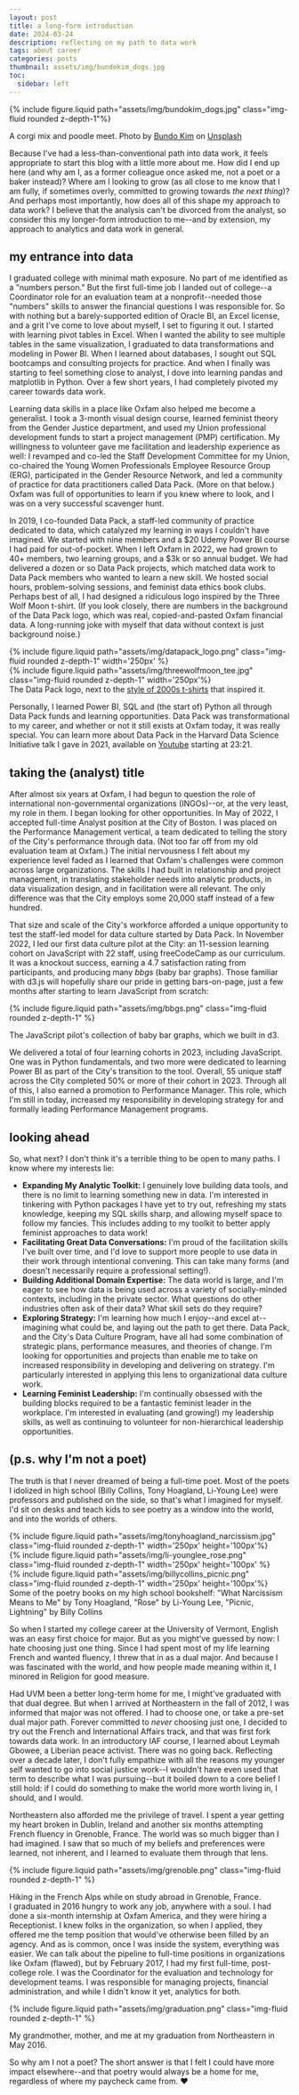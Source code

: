 ```yaml
---
layout: post
title: a long-form introduction
date: 2024-03-24
description: reflecting on my path to data work
tags: about career
categories: posts
thumbnail: assets/img/bundokim_dogs.jpg
toc:
  sidebar: left
---
```

{% include figure.liquid path="assets/img/bundokim_dogs.jpg" class="img-fluid rounded z-depth-1"%}

<div class="caption">
    A corgi mix and poodle meet. Photo by <a href="https://unsplash.com/@bundo?utm_content=creditCopyText&utm_medium=referral&utm_source=unsplash">Bundo Kim</a> on <a href="https://unsplash.com/photos/brown-and-black-short-coated-small-dog-with-white-long-coat-small-dog-on-gray-concrete-NIKl5WwL-RE?utm_content=creditCopyText&utm_medium=referral&utm_source=unsplash">Unsplash</a>

</div>
  
Because I've had a less-than-conventional path into data work, it feels appropriate to start this blog with a little more about me. How did I end up here (and why am I, as a former colleague once asked me, not a poet or a baker instead)? Where am I looking to grow (as all close to me know that I am fully, if sometimes overly, committed to growing towards _the next thing_)? And perhaps most importantly, how does all of this shape my approach to data work? I believe that the analysis can't be divorced from the analyst, so consider this my longer-form introduction to me--and by extension, my approach to analytics and data work in general.

## my entrance into data

I graduated college with minimal math exposure. No part of me identified as a "numbers person." But the first full-time job I landed out of college--a Coordinator role for an evaluation team at a nonprofit--needed those "numbers" skills to answer the financial questions I was responsible for. So with nothing but a barely-supported edition of Oracle BI, an Excel license, and a grit I've come to love about myself, I set to figuring it out. I started with learning pivot tables in Excel. When I wanted the ability to see multiple tables in the same visualization, I graduated to data transformations and modeling in Power BI. When I learned about databases, I sought out SQL bootcamps and consulting projects for practice. And when I finally was starting to feel something close to analyst, I dove into learning pandas and matplotlib in Python. Over a few short years, I had completely pivoted my career towards data work.

Learning data skills in a place like Oxfam also helped me become a generalist. I took a 3-month visual design course, learned feminist theory from the Gender Justice department, and used my Union professional development funds to start a project management (PMP) certification. My willingness to volunteer gave me facilitation and leadership experience as well: I revamped and co-led the Staff Development Committee for my Union, co-chaired the Young Women Professionals Employee Resource Group (ERG), participated in the Gender Resource Network, and led a community of practice for data practitioners called Data Pack. (More on that below.) Oxfam was full of opportunities to learn if you knew where to look, and I was on a very successful scavenger hunt.

In 2019, I co-founded Data Pack, a staff-led community of practice dedicated to data, which catalyzed my learning in ways I couldn't have imagined. We started with nine members and a $20 Udemy Power BI course I had paid for out-of-pocket. When I left Oxfam in 2022, we had grown to 40+ members, two learning groups, and a $3k or so annual budget. We had delivered a dozen or so Data Pack projects, which matched data work to Data Pack members who wanted to learn a new skill. We hosted social hours, problem-solving sessions, and feminist data ethics book clubs. Perhaps best of all, I had designed a ridiculous logo inspired by the Three Wolf Moon t-shirt. (If you look closely, there are numbers in the background of the Data Pack logo, which was real, copied-and-pasted Oxfam financial data. A long-running joke with myself that data without context is just background noise.)

<div class="row mt-3">
    <div class="col-sm mt-3 mt-md-0">
        {% include figure.liquid path="assets/img/datapack_logo.png" class="img-fluid rounded z-depth-1" width='250px' %}
    </div>
    <div class="col-sm mt-3 mt-md-0">
        {% include figure.liquid path="assets/img/threewolfmoon_tee.jpg" class="img-fluid rounded z-depth-1" width='250px'%}
    </div>
</div>

<div class="caption">
    The Data Pack logo, next to the <a href="https://www.bewild.com/products/three-wolf-moon-mens-big-face-t-shirt">style of 2000s t-shirts</a> that inspired it.

</div>

Personally, I learned Power BI, SQL and (the start of) Python all through Data Pack funds and learning opportunities. Data Pack was transformational to my career, and whether or not it still exists at Oxfam today, it was really special. You can learn more about Data Pack in the Harvard Data Science Initiative talk I gave in 2021, available on [Youtube](https://www.youtube.com/watch?v=4O_DIl0fJzU) starting at 23:21.

## taking the (analyst) title

After almost six years at Oxfam, I had begun to question the role of international non-governmental organizations (INGOs)--or, at the very least, my role in them. I began looking for other opportunities. In May of 2022, I accepted full-time Analyst position at the City of Boston. I was placed on the Performance Management vertical, a team dedicated to telling the story of the City's performance through data. (Not too far off from my old evaluation team at Oxfam.) The initial nervousness I felt about my experience level faded as I learned that Oxfam's challenges were common across large organizations. The skills I had built in relationship and project management, in translating stakeholder needs into analytic products, in data visualization design, and in facilitation were all relevant. The only difference was that the City employs some 20,000 staff instead of a few hundred.

That size and scale of the City's workforce afforded a unique opportunity to test the staff-led model for data culture started by Data Pack. In November 2022, I led our first data culture pilot at the City: an 11-session learning cohort on JavaScript with 22 staff, using freeCodeCamp as our curriculum. It was a knockout success, earning a 4.7 satisfaction rating from participants, and producing many _bbgs_ (baby bar graphs). Those familiar with d3.js will hopefully share our pride in getting bars-on-page, just a few months after starting to learn JavaScript from scratch:

{% include figure.liquid path="assets/img/bbgs.png" class="img-fluid rounded z-depth-1" %}

<div class="caption">
    The JavaScript pilot's collection of baby bar graphs, which we built in d3. 

</div>

We delivered a total of four learning cohorts in 2023, including JavaScript. One was in Python fundamentals, and two more were dedicated to learning Power BI as part of the City's transition to the tool. Overall, 55 unique staff across the City completed 50% or more of their cohort in 2023. Through all of this, I also earned a promotion to Performance Manager. This role, which I'm still in today, increased my responsibility in developing strategy for and formally leading Performance Management programs.

## looking ahead

So, what next? I don't think it's a terrible thing to be open to many paths. I know where my interests lie:

- **Expanding My Analytic Toolkit:** I genuinely love building data tools, and there is no limit to learning something new in data. I'm interested in tinkering with Python packages I have yet to try out, refreshing my stats knowledge, keeping my SQL skills sharp, and allowing myself space to follow my fancies. This includes adding to my toolkit to better apply feminist approaches to data work!
- **Facilitating Great Data Conversations:** I'm proud of the facilitation skills I've built over time, and I'd love to support more people to use data in their work through intentional convening. This can take many forms (and doesn't necessarily require a professional setting!).
- **Building Additional Domain Expertise:** The data world is large, and I'm eager to see how data is being used across a variety of socially-minded contexts, including in the private sector. What questions do other industries often ask of their data? What skill sets do they require?
- **Exploring Strategy:** I'm learning how much I enjoy--and excel at--imagining what could be, and laying out the path to get there. Data Pack, and the City's Data Culture Program, have all had some combination of strategic plans, performance measures, and theories of change. I'm looking for opportunities and projects than enable me to take on increased responsibility in developing and delivering on strategy. I'm particularly interested in applying this lens to organizational data culture work.
- **Learning Feminist Leadership:** I'm continually obsessed with the building blocks required to be a fantastic feminist leader in the workplace. I'm interested in evaluating (and growing!) my leadership skills, as well as continuing to volunteer for non-hierarchical leadership opportunities.


## (p.s. why I'm not a poet)

The truth is that I never dreamed of being a full-time poet. Most of the poets I idolized in high school (Billy Collins, Tony Hoagland, Li-Young Lee) were professors and published on the side, so that's what I imagined for myself. I'd sit on desks and teach kids to see poetry as a window into the world, and into the worlds of others.


<div class="row mt-3">
    <div class="col-sm mt-3 mt-md-0">
        {% include figure.liquid path="assets/img/tonyhoagland_narcissism.jpg" class="img-fluid rounded z-depth-1" width='250px' height='100px'%}
    </div>
    <div class="col-sm mt-3 mt-md-0">
        {% include figure.liquid path="assets/img/li-younglee_rose.png" class="img-fluid rounded z-depth-1" width='250px' height='100px' %}
    </div>
    <div class="col-sm mt-3 mt-md-0">
        {% include figure.liquid path="assets/img/billycollins_picnic.png" class="img-fluid rounded z-depth-1" width='250px' height='100px'%}
    </div>
</div>
<div class="caption">
    Some of the poetry books on my high school bookshelf:
    "What Narcissism Means to Me" by Tony Hoagland, "Rose" by Li-Young Lee, "Picnic, Lightning" by Billy Collins

</div>

So when I started my college career at the University of Vermont, English was an easy first choice for major. But as you might've guessed by now: I hate choosing just one thing. Since I had spent most of my life learning French and wanted fluency, I threw that in as a dual major. And because I was fascinated with the world, and how people made meaning within it, I minored in Religion for good measure.

Had UVM been a better long-term home for me, I might've graduated with that dual degree. But when I arrived at Northeastern in the fall of 2012, I was informed that major was not offered. I had to choose one, or take a pre-set dual major path. Forever committed to *never* choosing just one, I decided to try out the French and International Affairs track, and that was first fork towards data work. In an introductory IAF course, I learned about Leymah Gbowee, a Liberian peace activist. There was no going back. Reflecting over a decade later, I don't fully empathize with all the reasons my younger self wanted to go into social justice work--I wouldn't have even used that term to describe what I was pursuing--but it boiled down to a core belief I still hold: if I could do something to make the world more worth living in, I should, and I would.

Northeastern also afforded me the privilege of travel. I spent a year getting my heart broken in Dublin, Ireland and another six months attempting French fluency in Grenoble, France. The world was so much bigger than I had imagined. I saw that so much of my beliefs and preferences were learned, not inherent, and I learned to evaluate them through that lens.

{% include figure.liquid path="assets/img/grenoble.png" class="img-fluid rounded z-depth-1" %}
<div class="caption">
    Hiking in the French Alps while on study abroad in Grenoble, France.
</div>
I graduated in 2016 hungry to work any job, anywhere with a soul. I had done a six-month internship at Oxfam America, and they were hiring a Receptionist. I knew folks in the organization, so when I applied, they offered me the temp position that would've otherwise been filled by an agency. And as is common, once I was inside the system, everything was easier. We can talk about the pipeline to full-time positions in organizations like Oxfam (flawed), but by February 2017, I had my first full-time, post-college role. I was the Coordinator for the evaluation and technology for development teams. I was responsible for managing projects, financial administration, and while I didn't know it yet, analytics for both.

{% include figure.liquid path="assets/img/graduation.png" class="img-fluid rounded z-depth-1" %}
<div class="caption">
    My grandmother, mother, and me at my graduation from Northeastern in May 2016.

</div>

So why am I not a poet? The short answer is that I felt I could have more impact elsewhere--and that poetry would always be a home for me, regardless of where my paycheck came from. :heart:

